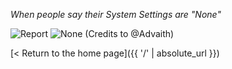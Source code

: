 _When people say their System Settings are "None"_

![Report](https://cdn.discordapp.com/attachments/354209643129602050/355955175493730305/Screen_Shot_2017-09-08_at_10.56.28_PM.png)
![None](https://cdn.discordapp.com/attachments/217764019661045761/355953746842484738/Screen_Shot_2017-09-08_at_10.52.47_PM.png)
(Credits to @Advaith)

[< Return to the home page]({{ '/' | absolute_url }})